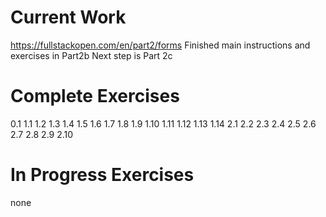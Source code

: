 # Current Work
https://fullstackopen.com/en/part2/forms
Finished main instructions and exercises in Part2b
Next step is Part 2c

# Complete Exercises
0.1
1.1
1.2
1.3
1.4
1.5
1.6
1.7
1.8
1.9
1.10
1.11
1.12
1.13
1.14
2.1
2.2
2.3
2.4
2.5
2.6
2.7
2.8
2.9
2.10

# In Progress Exercises
none
